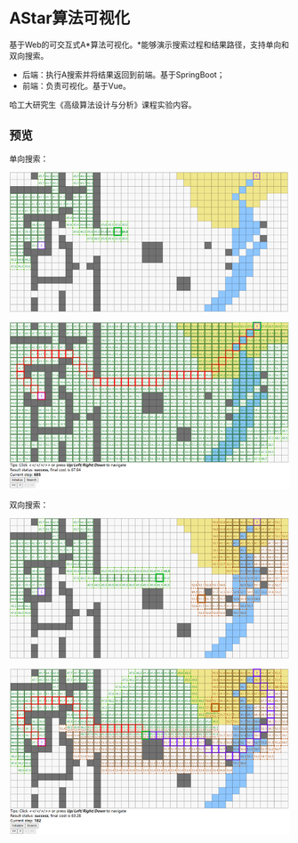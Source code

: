 # AStar算法可视化

基于Web的可交互式A*算法可视化。*能够演示搜索过程和结果路径，支持单向和双向搜索。 

- 后端：执行A搜索并将结果返回到前端。基于SpringBoot；
-  前端：负责可视化。基于Vue。

哈工大研究生《高级算法设计与分析》课程实验内容。

## 预览

单向搜索：

![search1](./assets/search1.png)

![search2](./assets/search2.png)

双向搜索：

![bi-search1](./assets/bi-search1.png)

![bi-search2](./assets/bi-search2.png)